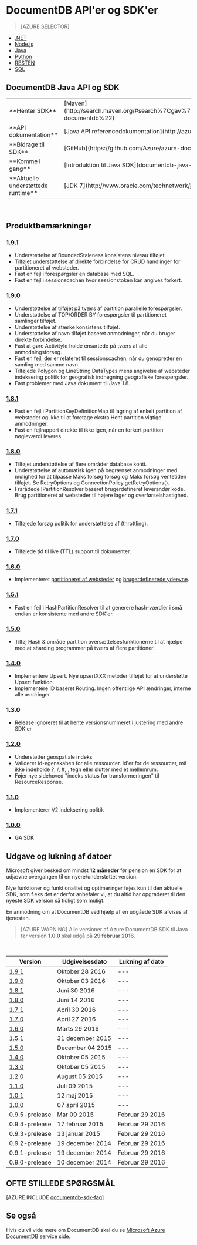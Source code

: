
<properties
    pageTitle="DocumentDB Java API og SDK | Microsoft Azure"
    description="Få mere at vide om Java API og SDK, herunder release datoer, lukning af datoer og ændringer mellem hver version af DocumentDB Java SDK."
    services="documentdb"
    documentationCenter="java"
    authors="rnagpal"
    manager="jhubbard"
    editor="cgronlun"/>

<tags
    ms.service="documentdb"
    ms.workload="data-services"
    ms.tgt_pltfrm="na"
    ms.devlang="java"
    ms.topic="article"
    ms.date="10/28/2016"
    ms.author="rnagpal"/>

# <a name="documentdb-apis-and-sdks"></a>DocumentDB API'er og SDK'er

> [AZURE.SELECTOR]
- [.NET](documentdb-sdk-dotnet.md)
- [Node.js](documentdb-sdk-node.md)
- [Java](documentdb-sdk-java.md)
- [Python](documentdb-sdk-python.md)
- [RESTEN](https://go.microsoft.com/fwlink/?LinkId=402413)
- [SQL](https://msdn.microsoft.com/library/azure/dn782250.aspx)

## <a name="documentdb-java-api-and-sdk"></a>DocumentDB Java API og SDK

<table>
<tr><td>**Henter SDK**</td><td>[Maven](http://search.maven.org/#search%7Cgav%7C1%7Cg%3A%22com.microsoft.azure%22%20AND%20a%3A%22azure-documentdb%22)</td></tr>
<tr><td>**API dokumentation**</td><td>[Java API referencedokumentation](http://azure.github.io/azure-documentdb-java/)</td></tr>
<tr><td>**Bidrage til SDK**</td><td>[GitHub](https://github.com/Azure/azure-documentdb-java/)</td></tr>
<tr><td>**Komme i gang**</td><td>[Introduktion til Java SDK](documentdb-java-application.md)</td></tr>
<tr><td>**Aktuelle understøttede runtime**</td><td>[JDK 7](http://www.oracle.com/technetwork/java/javase/downloads/jdk7-downloads-1880260.html)</td></tr>
</table></br>

## <a name="release-notes"></a>Produktbemærkninger

### <a name="a-name191191httpmvnrepositorycomartifactcommicrosoftazureazure-documentdb191"></a><a name="1.9.1"/>[1.9.1](http://mvnrepository.com/artifact/com.microsoft.azure/azure-documentdb/1.9.1)

  - Understøttelse af BoundedStaleness konsistens niveau tilføjet.
  - Tilføjet understøttelse af direkte forbindelse for CRUD handlinger for partitioneret af websteder.
  - Fast en fejl i forespørgsler en database med SQL.
  - Fast en fejl i sessionscachen hvor sessionstoken kan angives forkert.

### <a name="a-name190190httpmvnrepositorycomartifactcommicrosoftazureazure-documentdb190"></a><a name="1.9.0"/>[1.9.0](http://mvnrepository.com/artifact/com.microsoft.azure/azure-documentdb/1.9.0)

  - Understøttelse af tilføjet på tværs af partition parallelle forespørgsler.
  - Understøttelse af TOP/ORDER BY forespørgsler til partitioneret samlinger tilføjet.
  - Understøttelse af stærke konsistens tilføjet.
  - Understøttelse af navn tilføjet baseret anmodninger, når du bruger direkte forbindelse.
  - Fast at gøre ActivityId holde ensartede på tværs af alle anmodningsforsøg.
  - Fast en fejl, der er relateret til sessionscachen, når du genopretter en samling med samme navn.
  - Tilføjede Polygon og LineString DataTypes mens angivelse af websteder indeksering politik for geografisk indhegning geografiske forespørgsler.
  - Fast problemer med Java dokument til Java 1.8.

### <a name="a-name181181httpmvnrepositorycomartifactcommicrosoftazureazure-documentdb181"></a><a name="1.8.1"/>[1.8.1](http://mvnrepository.com/artifact/com.microsoft.azure/azure-documentdb/1.8.1)
  - Fast en fejl i PartitionKeyDefinitionMap til lagring af enkelt partition af websteder og ikke til at foretage ekstra Hent partition vigtige anmodninger.
  - Fast en fejlrapport direkte til ikke igen, når en forkert partition nøgleværdi leveres.

### <a name="a-name180180httpmvnrepositorycomartifactcommicrosoftazureazure-documentdb180"></a><a name="1.8.0"/>[1.8.0](http://mvnrepository.com/artifact/com.microsoft.azure/azure-documentdb/1.8.0)
  - Tilføjet understøttelse af flere områder database konti.
  - Understøttelse af automatisk igen på begrænset anmodninger med mulighed for at tilpasse Maks forsøg forsøg og Maks forsøg ventetiden tilføjet.  Se RetryOptions og ConnectionPolicy.getRetryOptions().
  - Frarådede IPartitionResolver baseret brugerdefineret leverandør kode. Brug partitioneret af websteder til højere lager og overførselshastighed.

### <a name="a-name171171httpmvnrepositorycomartifactcommicrosoftazureazure-documentdb171"></a><a name="1.7.1"/>[1.7.1](http://mvnrepository.com/artifact/com.microsoft.azure/azure-documentdb/1.7.1)
- Tilføjede forsøg politik for understøttelse af (throttling).  

### <a name="a-name170170httpmvnrepositorycomartifactcommicrosoftazureazure-documentdb170"></a><a name="1.7.0"/>[1.7.0](http://mvnrepository.com/artifact/com.microsoft.azure/azure-documentdb/1.7.0)
- Tilføjede tid til live (TTL) support til dokumenter.

### <a name="a-name160160httpmvnrepositorycomartifactcommicrosoftazureazure-documentdb160"></a><a name="1.6.0"/>[1.6.0](http://mvnrepository.com/artifact/com.microsoft.azure/azure-documentdb/1.6.0)
- Implementeret [partitioneret af websteder](documentdb-partition-data.md) og [brugerdefinerede ydeevne](documentdb-performance-levels.md).

### <a name="a-name151151httpmvnrepositorycomartifactcommicrosoftazureazure-documentdb151"></a><a name="1.5.1"/>[1.5.1](http://mvnrepository.com/artifact/com.microsoft.azure/azure-documentdb/1.5.1)
- Fast en fejl i HashPartitionResolver til at generere hash-værdier i små endian er konsistente med andre SDK'er.

### <a name="a-name150150httpmvnrepositorycomartifactcommicrosoftazureazure-documentdb150"></a><a name="1.5.0"/>[1.5.0](http://mvnrepository.com/artifact/com.microsoft.azure/azure-documentdb/1.5.0)
- Tilføj Hash & område partition oversættelsesfunktionerne til at hjælpe med at sharding programmer på tværs af flere partitioner.

### <a name="a-name140140httpmvnrepositorycomartifactcommicrosoftazureazure-documentdb140"></a><a name="1.4.0"/>[1.4.0](http://mvnrepository.com/artifact/com.microsoft.azure/azure-documentdb/1.4.0)
- Implementere Upsert. Nye upsertXXX metoder tilføjet for at understøtte Upsert funktion.
- Implementere ID baseret Routing. Ingen offentlige API ændringer, interne alle ændringer.

### <a name="a-name130130"></a><a name="1.3.0"/>1.3.0
- Release ignoreret til at hente versionsnummeret i justering med andre SDK'er

### <a name="a-name120120httpmvnrepositorycomartifactcommicrosoftazureazure-documentdb120"></a><a name="1.2.0"/>[1.2.0](http://mvnrepository.com/artifact/com.microsoft.azure/azure-documentdb/1.2.0)
- Understøtter geospatiale indeks
- Validerer id-egenskaben for alle ressourcer. Id'er for de ressourcer, må ikke indeholde ?, /, #, \, tegn eller slutter med et mellemrum.
- Føjer nye sidehoved "indeks status for transformeringen" til ResourceResponse.

### <a name="a-name110110httpmvnrepositorycomartifactcommicrosoftazureazure-documentdb110"></a><a name="1.1.0"/>[1.1.0](http://mvnrepository.com/artifact/com.microsoft.azure/azure-documentdb/1.1.0)
- Implementerer V2 indeksering politik

### <a name="a-name100100httpmvnrepositorycomartifactcommicrosoftazureazure-documentdb100"></a><a name="1.0.0"/>[1.0.0](http://mvnrepository.com/artifact/com.microsoft.azure/azure-documentdb/1.0.0)
- GA SDK

## <a name="release--retirement-dates"></a>Udgave og lukning af datoer
Microsoft giver besked om mindst **12 måneder** før pension en SDK for at udjævne overgangen til en nyere/understøttet version.

Nye funktioner og funktionalitet og optimeringer føjes kun til den aktuelle SDK, som f.eks det er derfor anbefaler vi, at du altid har opgraderet til den nyeste SDK version så tidligt som muligt.

En anmodning om at DocumentDB ved hjælp af en udgåede SDK afvises af tjenesten.

> [AZURE.WARNING]
Alle versioner af Azure DocumentDB SDK til Java før version **1.0.0** skal udgå på **29 februar 2016**.

<br/>

| Version | Udgivelsesdato | Lukning af dato
| ---     | ---          | ---
| [1.9.1](#1.9.1) | Oktober 28 2016 |---
| [1.9.0](#1.9.0) | Oktober 03 2016 |---
| [1.8.1](#1.8.1) | Juni 30 2016 |---
| [1.8.0](#1.8.0) | Juni 14 2016 |---
| [1.7.1](#1.7.1) | April 30 2016 |---
| [1.7.0](#1.7.0) | April 27 2016 |---
| [1.6.0](#1.6.0) | Marts 29 2016 |---
| [1.5.1](#1.5.1) | 31 december 2015 |---
| [1.5.0](#1.5.0) | December 04 2015 |---
| [1.4.0](#1.4.0) | Oktober 05 2015 |---
| [1.3.0](#1.3.0) | Oktober 05 2015 |---
| [1.2.0](#1.2.0) | August 05 2015 |---
| [1.1.0](#1.1.0) | Juli 09 2015 |---
| [1.0.1](#1.0.1) | 12 maj 2015 |---
| [1.0.0](#1.0.0) | 07 april 2015 |---
| 0.9.5-prelease | Mar 09 2015 | Februar 29 2016
| 0.9.4-prelease | 17 februar 2015 | Februar 29 2016
| 0.9.3-prelease | 13 januar 2015 | Februar 29 2016
| 0.9.2-prelease | 19 december 2014 | Februar 29 2016
| 0.9.1-prelease | 19 december 2014 | Februar 29 2016
| 0.9.0-prelease | 10 december 2014 | Februar 29 2016

## <a name="faq"></a>OFTE STILLEDE SPØRGSMÅL
[AZURE.INCLUDE [documentdb-sdk-faq](../../includes/documentdb-sdk-faq.md)]

## <a name="see-also"></a>Se også

Hvis du vil vide mere om DocumentDB skal du se [Microsoft Azure DocumentDB](https://azure.microsoft.com/services/documentdb/) service side.

